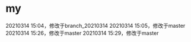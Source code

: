 # my
20210314 15:04，修改于branch_20210314
20210314 15:05，修改于master
20210314 15:26，修改于master
20210314 15:29，修改于master
